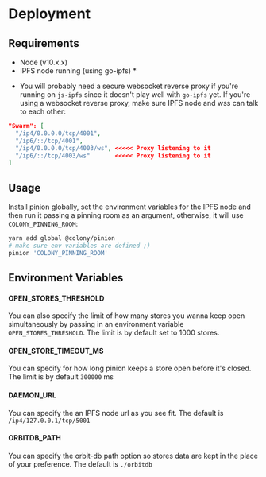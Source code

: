 # Deployment

## Requirements

- Node (v10.x.x)
- IPFS node running (using go-ipfs) \*

* You will probably need a secure websocket reverse proxy if you're running on `js-ipfs` since it doesn't play well with `go-ipfs` yet. If you're using a websocket reverse proxy, make sure IPFS node and wss can talk to each other:

```json
"Swarm": [
  "/ip4/0.0.0.0/tcp/4001",
  "/ip6/::/tcp/4001",
  "/ip4/0.0.0.0/tcp/4003/ws", <<<<< Proxy listening to it
  "/ip6/::/tcp/4003/ws"       <<<<< Proxy listening to it
]
```

## Usage

Install pinion globally, set the environment variables for the IPFS node and then run it passing a pinning room as an argument, otherwise, it will use `COLONY_PINNING_ROOM`:

```bash
yarn add global @colony/pinion
# make sure env variables are defined ;)
pinion 'COLONY_PINNING_ROOM'
```

## Environment Variables

#### OPEN_STORES_THRESHOLD

You can also specify the limit of how many stores you wanna keep open simultaneously by passing in an environment variable `OPEN_STORES_THRESHOLD`. The limit is by default set to 1000 stores.

#### OPEN_STORE_TIMEOUT_MS

You can specify for how long pinion keeps a store open before it's closed. The limit is by default `300000` ms

#### DAEMON_URL

You can specify the an IPFS node url as you see fit. The default is `/ip4/127.0.0.1/tcp/5001`

#### ORBITDB_PATH

You can specify the orbit-db path option so stores data are kept in the place of your preference. The default is `./orbitdb`
